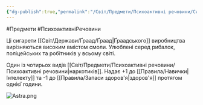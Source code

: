 ```yaml
---
{"dg-publish":true,"permalink":"/Світ/Предмети/Психоактивні речовини/Сигарети Астра/"}
---
```


#Предмети #ПсихоактивніРечовини

Ці сигарети [[Світ/Держави/Ґраад/Ґраад\|Ґраадського]] виробництва вирізняються високим вмістом смоли. Улюблені серед рибалок, поліцейських та робітників у всьому світі.

Один із чотирьох видів [[Світ/Предмети/Психоактивні речовини/Психоактивні речовини\|наркотиків]]. Надає +1 до [[Правила/Навички\|Інтелекту]] та -1 до [[Правила/Запаси здоров'я\|здоров'я]] протягом однієї години.

![Astra.png](/img/user/imgs/Astra.png)